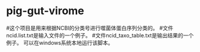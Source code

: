 # pig-gut-virome
#这个项目是用来根据NCBI的分类号进行噬菌体蛋白序列分类的。
#文件ncid.list.txt是输入文件的一个例子。
#文件ncid_taxo_table.txt是输出结果的一个例子。
可以在windows系统本地运行该脚本。
